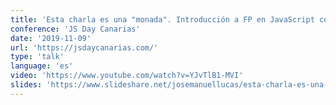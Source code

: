 ```yaml
---
title: 'Esta charla es una "monada". Introducción a FP en JavaScript con Ramda'
conference: 'JS Day Canarias'
date: '2019-11-09'
url: 'https://jsdaycanarias.com/'
type: 'talk'
language: 'es'
video: 'https://www.youtube.com/watch?v=YJvTlB1-MVI'
slides: 'https://www.slideshare.net/josemanuellucas/esta-charla-es-una-monada-introduccin-a-fp-en-javascript-con-ramda'
---
```

